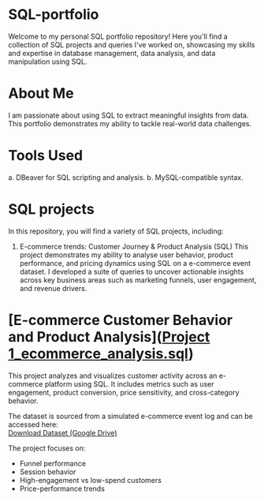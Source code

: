 # SQL-portfolio
Welcome to my personal SQL portfolio repository! Here you'll find a collection of SQL projects and queries I've worked on, showcasing my skills and expertise in database management, data analysis, and data manipulation using SQL.

# About Me
I am passionate about using SQL to extract meaningful insights from data. This portfolio demonstrates my ability to tackle real-world data challenges. 

# Tools Used
a. DBeaver for SQL scripting and analysis.
b. MySQL-compatible syntax.

# SQL projects
In this repository, you will find a variety of SQL projects, including:
1. E-commerce trends: Customer Journey & Product Analysis (SQL)
This project demonstrates my ability to analyse user behavior, product performance, and pricing dynamics using SQL on a e-commerce event dataset. I developed a suite of queries to uncover actionable insights across key business areas such as marketing funnels, user engagement, and revenue drivers.

# [E-commerce Customer Behavior and Product Analysis]([Project 1_ecommerce_analysis.sql](https://github.com/reginaneo97/SQL-portfolio/blob/main/Project%201_ecommerce_analysis.sql))

This project analyzes and visualizes customer activity across an e-commerce platform using SQL. It includes metrics such as user engagement, product conversion, price sensitivity, and cross-category behavior.

The dataset is sourced from a simulated e-commerce event log and can be accessed here:  
[Download Dataset (Google Drive)](https://drive.google.com/drive/folders/16nC6ajwSZ_VJlIxngnYhAeWbEzgyzYq8?usp=sharing)

The project focuses on:
- Funnel performance
- Session behavior
- High-engagement vs low-spend customers
- Price-performance trends

